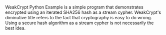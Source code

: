 WeakCrypt Python Example is a simple program that demonstrates encrypted using an iterated SHA256 hash as a stream cypher. WeakCrypt's diminutive title refers to the fact that cryptography is easy to do wrong. Using a secure hash algorithm as a stream cypher is not necessarily the best idea.
